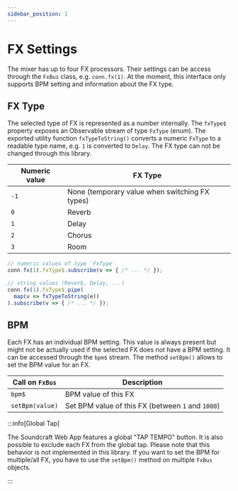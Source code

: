 ```yaml
---
sidebar_position: 1
---
```


# FX Settings

The mixer has up to four FX processors. Their settings can be access through the `FxBus` class, e.g. `conn.fx(1)`.
At the moment, this interface only supports BPM setting and information about the FX type.

## FX Type

The selected type of FX is represented as a number internally. The `fxType$` property exposes an Observable stream of type `FxType` (enum).
The exported utility function `fxTypeToString()` converts a numeric `FxType` to a readable type name, e.g. `1` is converted to `Delay`.
The FX type can not be changed through this library.

| Numeric value | FX Type                                        |
| ------------- | ---------------------------------------------- |
| `-1`          | None (temporary value when switching FX types) |
| `0`           | Reverb                                         |
| `1`           | Delay                                          |
| `2`           | Chorus                                         |
| `3`           | Room                                           |

<!-- prettier-ignore -->
```ts
// numeric values of type `FxType`
conn.fx(1).fxType$.subscribe(v => { /* ... */ });

// string values (Reverb, Delay, ...)
conn.fx(1).fxType$.pipe(
  map(v => fxTypeToString(e))
).subscribe(v => { /* ... */ });
```

## BPM

Each FX has an individual BPM setting. This value is always present but might not be actually used if the selected FX does not have a BPM setting.
It can be accessed through the `bpm$` stream. The method `setBpm()` allows to set the BPM value for an FX.

| Call on `FxBus` | Description                                       |
| --------------- | ------------------------------------------------- |
| `bpm$`          | BPM value of this FX                              |
| `setBpm(value)` | Set BPM value of this FX (between `1` and `1000`) |

:::info[Global Tap]

The Soundcraft Web App features a global "TAP TEMPO" button. It is also possible to exclude each FX from the global tap.
Please note that this behavior is not implemented in this library. If you want to set the BPM for multiple/all FX, you have to use the `setBpm()` method on multiple `FxBus` objects.

:::
